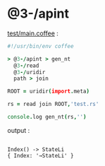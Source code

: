 [‼️]: ✏️README.mdt

# @3-/apint

[test/main.coffee](./test/main.coffee) :

```coffee
#!/usr/bin/env coffee

> @3-/apint > gen_nt
  @3-/read
  @3-/uridir
  path > join

ROOT = uridir(import.meta)

rs = read join ROOT,'test.rs'

console.log gen_nt(rs,'')
```

output :

```

Index() -> StateLi
{ Index: '→StateLi' }
```
